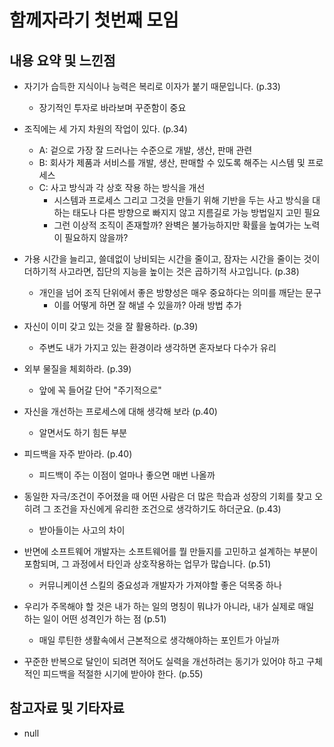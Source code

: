 # 함께자라기 첫번째 모임

## 내용 요약 및 느낀점

- 자기가 습득한 지식이나 능력은 복리로 이자가 붙기 때문입니다. (p.33)
  - 장기적인 투자로 바라보며 꾸준함이 중요

- 조직에는 세 가지 차원의 작업이 있다. (p.34)
  - A: 겉으로 가장 잘 드러나는 수준으로 개발, 생산, 판매 관련
  - B: 회사가 제품과 서비스를 개발, 생산, 판매할 수 있도록 해주는 시스템 및 프로세스
  - C: 사고 방식과 각 상호 작용 하는 방식을 개선
    - 시스템과 프로세스 그리고 그것을 만들기 위해 기반을 두는 사고 방식을 대하는 태도나 다른 방향으로 빠지지 않고 지름길로 가능 방법일지 고민 필요
    - 그런 이상적 조직이 존재할까? 완벽은 불가능하지만 확률을 높여가는 노력이 필요하지 않을까?

- 가용 시간을 늘리고, 쓸데없이 낭비되는 시간을 줄이고, 잠자는 시간을 줄이는 것이 더하기적 사고라면, 집단의 지능을 높이는 것은 곱하기적 사고입니다. (p.38)
  - 개인을 넘어 조직 단위에서 좋은 방향성은 매우 중요하다는 의미를 깨닫는 문구
    - 이를 어떻게 하면 잘 해낼 수 있을까? 아래 방법 추가

- 자신이 이미 갖고 있는 것을 잘 활용하라. (p.39)
  - 주변도 내가 가지고 있는 환경이라 생각하면 혼자보다 다수가 유리

- 외부 물질을 체회하라. (p.39)
  - 앞에 꼭 들어갈 단어 "주기적으로"

- 자신을 개선하는 프로세스에 대해 생각해 보라 (p.40)
  - 알면서도 하기 힘든 부분

- 피드백을 자주 받아라. (p.40)
  - 피드백이 주는 이점이 얼마나 좋으면 매번 나올까

- 동일한 자극/조건이 주어졌을 때 어떤 사람은 더 많은 학습과 성장의 기회를 찾고 오히려 그 조건을 자신에게 유리한 조건으로 생각하기도 하더군요. (p.43)
  - 받아들이는 사고의 차이

- 반면에 소프트웨어 개발자는 소프트웨어를 뭘 만들지를 고민하고 설계하는 부분이 포함되며, 그 과정에서 타인과 상호작용하는 업무가 많습니다. (p.51)
  - 커뮤니케이션 스킬의 중요성과 개발자가 가져야할 좋은 덕목중 하나

- 우리가 주목해야 할 것은 내가 하는 일의 명칭이 뭐냐가 아니라, 내가 실제로 매일 하는 일이 어떤 성격인가 하는 점 (p.51)
  - 매일 루틴한 생활속에서 근본적으로 생각해야하는 포인트가 아닐까

- 꾸준한 반복으로 달인이 되려면 적어도 실력을 개선하려는 동기가 있어야 하고 구체적인 피드백을 적절한 시기에 받아야 한다. (p.55)



## 참고자료 및 기타자료

- null